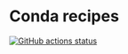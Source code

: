 # Conda recipes


[![GitHub actions status](https://github.com/percyfal/conda-recipes/workflows/build%20conda%20recipes/badge.svg?branch=main)](https://github.com/percyfal/conda-recipes/actions?query=workflow%3Aconda-build)
